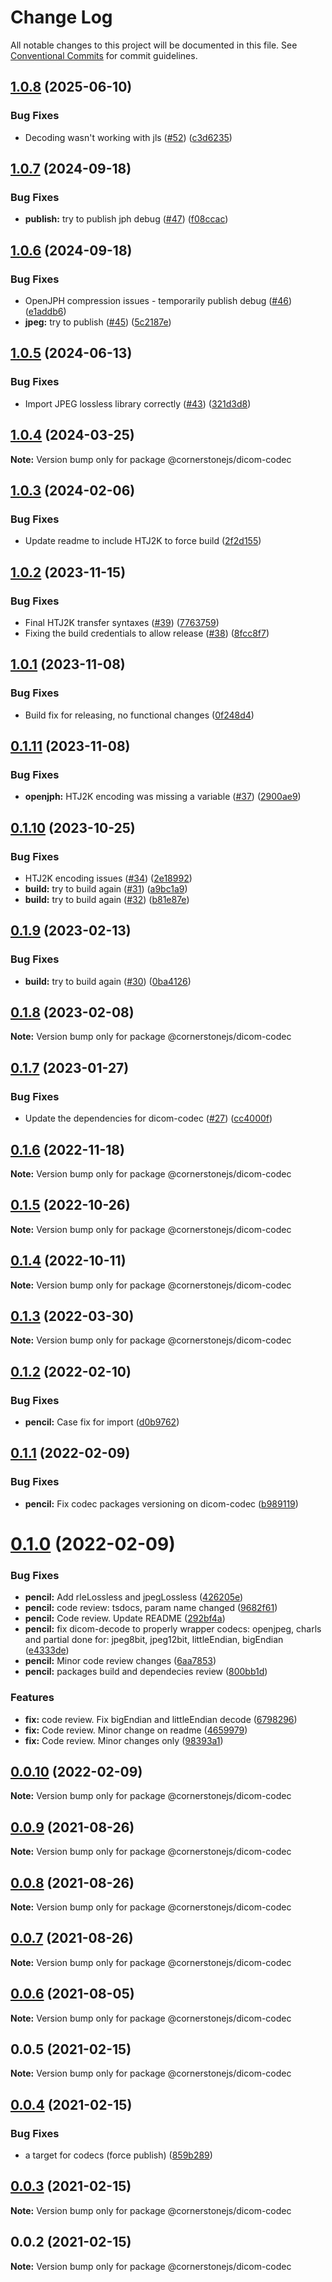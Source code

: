 # Change Log

All notable changes to this project will be documented in this file.
See [Conventional Commits](https://conventionalcommits.org) for commit guidelines.

## [1.0.8](https://github.com/cornerstonejs/codecs/compare/@cornerstonejs/dicom-codec@1.0.7...@cornerstonejs/dicom-codec@1.0.8) (2025-06-10)


### Bug Fixes

* Decoding wasn't working with jls ([#52](https://github.com/cornerstonejs/codecs/issues/52)) ([c3d6235](https://github.com/cornerstonejs/codecs/commit/c3d62358396c28802662e167416efa841a1613e8))





## [1.0.7](https://github.com/cornerstonejs/codecs/compare/@cornerstonejs/dicom-codec@1.0.6...@cornerstonejs/dicom-codec@1.0.7) (2024-09-18)


### Bug Fixes

* **publish:** try to publish jph debug ([#47](https://github.com/cornerstonejs/codecs/issues/47)) ([f08ccac](https://github.com/cornerstonejs/codecs/commit/f08ccac0410edb336ca02029af3adf736ecca0ba))





## [1.0.6](https://github.com/cornerstonejs/codecs/compare/@cornerstonejs/dicom-codec@1.0.5...@cornerstonejs/dicom-codec@1.0.6) (2024-09-18)


### Bug Fixes

* OpenJPH compression issues - temporarily publish debug ([#46](https://github.com/cornerstonejs/codecs/issues/46)) ([e1addb6](https://github.com/cornerstonejs/codecs/commit/e1addb67beecca8cc41e9eebaa5b4aae06a252e1))
* **jpeg:** try to publish ([#45](https://github.com/cornerstonejs/codecs/issues/45)) ([5c2187e](https://github.com/cornerstonejs/codecs/commit/5c2187e62c1b1d30f37ce3aa3126e39732159f92))





## [1.0.5](https://github.com/cornerstonejs/codecs/compare/@cornerstonejs/dicom-codec@1.0.4...@cornerstonejs/dicom-codec@1.0.5) (2024-06-13)


### Bug Fixes

* Import JPEG lossless library correctly ([#43](https://github.com/cornerstonejs/codecs/issues/43)) ([321d3d8](https://github.com/cornerstonejs/codecs/commit/321d3d897c4a261c10732744f0e5da0485afaa62))





## [1.0.4](https://github.com/cornerstonejs/codecs/compare/@cornerstonejs/dicom-codec@1.0.3...@cornerstonejs/dicom-codec@1.0.4) (2024-03-25)

**Note:** Version bump only for package @cornerstonejs/dicom-codec





## [1.0.3](https://github.com/cornerstonejs/codecs/compare/@cornerstonejs/dicom-codec@1.0.2...@cornerstonejs/dicom-codec@1.0.3) (2024-02-06)


### Bug Fixes

* Update readme to include HTJ2K to force build ([2f2d155](https://github.com/cornerstonejs/codecs/commit/2f2d1556fc713345b3cef68414418d98e86ac3ac))





## [1.0.2](https://github.com/cornerstonejs/codecs/compare/@cornerstonejs/dicom-codec@1.0.1...@cornerstonejs/dicom-codec@1.0.2) (2023-11-15)


### Bug Fixes

* Final HTJ2K transfer syntaxes ([#39](https://github.com/cornerstonejs/codecs/issues/39)) ([7763759](https://github.com/cornerstonejs/codecs/commit/7763759a9284e1595fc7af20e1a83f38c17d4fe6))
* Fixing the build credentials to allow release ([#38](https://github.com/cornerstonejs/codecs/issues/38)) ([8fcc8f7](https://github.com/cornerstonejs/codecs/commit/8fcc8f7c8044e4d36c0e1405c0eaa3e159ca0597))





## [1.0.1](https://github.com/cornerstonejs/codecs/compare/@cornerstonejs/dicom-codec@0.1.11...@cornerstonejs/dicom-codec@1.0.1) (2023-11-08)


### Bug Fixes

* Build fix for releasing, no functional changes ([0f248d4](https://github.com/cornerstonejs/codecs/commit/0f248d419ab456c50afaeb95a3abd6cf1468fbb5))





## [0.1.11](https://github.com/cornerstonejs/codecs/compare/@cornerstonejs/dicom-codec@0.1.10...@cornerstonejs/dicom-codec@0.1.11) (2023-11-08)


### Bug Fixes

* **openjph:** HTJ2K encoding was missing a variable ([#37](https://github.com/cornerstonejs/codecs/issues/37)) ([2900ae9](https://github.com/cornerstonejs/codecs/commit/2900ae92b10de00a254ba6323e3b2235320d997f))





## [0.1.10](https://github.com/cornerstonejs/codecs/compare/@cornerstonejs/dicom-codec@0.1.9...@cornerstonejs/dicom-codec@0.1.10) (2023-10-25)


### Bug Fixes

* HTJ2K encoding issues ([#34](https://github.com/cornerstonejs/codecs/issues/34)) ([2e18992](https://github.com/cornerstonejs/codecs/commit/2e18992f8047daac09b78e5881140aa02d36709d))
* **build:** try to build again ([#31](https://github.com/cornerstonejs/codecs/issues/31)) ([a9bc1a9](https://github.com/cornerstonejs/codecs/commit/a9bc1a918da268e88c550a44c626859450cdb7ae))
* **build:** try to build again ([#32](https://github.com/cornerstonejs/codecs/issues/32)) ([b81e87e](https://github.com/cornerstonejs/codecs/commit/b81e87e64c792648ae267c2a090f888896bb5823))





## [0.1.9](https://github.com/cornerstonejs/codecs/compare/@cornerstonejs/dicom-codec@0.1.8...@cornerstonejs/dicom-codec@0.1.9) (2023-02-13)


### Bug Fixes

* **build:** try to build again ([#30](https://github.com/cornerstonejs/codecs/issues/30)) ([0ba4126](https://github.com/cornerstonejs/codecs/commit/0ba41263f3fe98f2028907778f1355173ce31b07))





## [0.1.8](https://github.com/cornerstonejs/codecs/compare/@cornerstonejs/dicom-codec@0.1.7...@cornerstonejs/dicom-codec@0.1.8) (2023-02-08)

**Note:** Version bump only for package @cornerstonejs/dicom-codec





## [0.1.7](https://github.com/cornerstonejs/codecs/compare/@cornerstonejs/dicom-codec@0.1.6...@cornerstonejs/dicom-codec@0.1.7) (2023-01-27)


### Bug Fixes

* Update the dependencies for dicom-codec ([#27](https://github.com/cornerstonejs/codecs/issues/27)) ([cc4000f](https://github.com/cornerstonejs/codecs/commit/cc4000fd6e741a3778e767091d394404985ab43a))





## [0.1.6](https://github.com/cornerstonejs/codecs/compare/@cornerstonejs/dicom-codec@0.1.5...@cornerstonejs/dicom-codec@0.1.6) (2022-11-18)

**Note:** Version bump only for package @cornerstonejs/dicom-codec





## [0.1.5](https://github.com/cornerstonejs/codecs/compare/@cornerstonejs/dicom-codec@0.1.4...@cornerstonejs/dicom-codec@0.1.5) (2022-10-26)

**Note:** Version bump only for package @cornerstonejs/dicom-codec





## [0.1.4](https://github.com/cornerstonejs/codecs/compare/@cornerstonejs/dicom-codec@0.1.3...@cornerstonejs/dicom-codec@0.1.4) (2022-10-11)

**Note:** Version bump only for package @cornerstonejs/dicom-codec





## [0.1.3](https://github.com/cornerstonejs/codecs/compare/@cornerstonejs/dicom-codec@0.1.2...@cornerstonejs/dicom-codec@0.1.3) (2022-03-30)

**Note:** Version bump only for package @cornerstonejs/dicom-codec





## [0.1.2](https://github.com/cornerstonejs/codecs/compare/@cornerstonejs/dicom-codec@0.1.1...@cornerstonejs/dicom-codec@0.1.2) (2022-02-10)


### Bug Fixes

* **pencil:** Case fix for import ([d0b9762](https://github.com/cornerstonejs/codecs/commit/d0b9762796105c92cc874f893e05952836747aad))





## [0.1.1](https://github.com/cornerstonejs/codecs/compare/@cornerstonejs/dicom-codec@0.1.0...@cornerstonejs/dicom-codec@0.1.1) (2022-02-09)


### Bug Fixes

* **pencil:** Fix codec packages versioning on dicom-codec ([b989119](https://github.com/cornerstonejs/codecs/commit/b9891193a70505fc4856a4ef71d99c01f692e056))





# [0.1.0](https://github.com/cornerstonejs/codecs/compare/@cornerstonejs/dicom-codec@0.0.10...@cornerstonejs/dicom-codec@0.1.0) (2022-02-09)


### Bug Fixes

* **pencil:** Add rleLossless and jpegLossless ([426205e](https://github.com/cornerstonejs/codecs/commit/426205e7b4eaf41b5e2b4c5ed746b19f773cc6b5))
* **pencil:** code review: tsdocs, param name changed ([9682f61](https://github.com/cornerstonejs/codecs/commit/9682f6114b71d29a212ae243151f8bf89855ef00))
* **pencil:** Code review. Update README ([292bf4a](https://github.com/cornerstonejs/codecs/commit/292bf4a86232e84ac94501c71d03517e65188599))
* **pencil:** fix dicom-decode to properly wrapper codecs: openjpeg, charls and partial done for: jpeg8bit, jpeg12bit, littleEndian, bigEndian ([e4333de](https://github.com/cornerstonejs/codecs/commit/e4333ded24ed984a7541e2a00209425cd9e1bc93))
* **pencil:** Minor code review changes ([6aa7853](https://github.com/cornerstonejs/codecs/commit/6aa7853e72484deb0055abd567ed48c710179198))
* **pencil:** packages build and dependecies review ([800bb1d](https://github.com/cornerstonejs/codecs/commit/800bb1d56f61c5968416a7b20aa1799b1429a9df))


### Features

* **fix:** code review. Fix bigEndian and littleEndian decode ([6798296](https://github.com/cornerstonejs/codecs/commit/6798296d25ffd73f75f7d31088c6199ee8c596c3))
* **fix:** Code review. Minor change on readme ([4659979](https://github.com/cornerstonejs/codecs/commit/46599790e26a678b098b4cdec1ba0e6b572926aa))
* **fix:** Code review. Minor changes only ([98393a1](https://github.com/cornerstonejs/codecs/commit/98393a1e505d652df25b868564ff28111c2bae6a))





## [0.0.10](https://github.com/cornerstonejs/codecs/compare/@cornerstonejs/dicom-codec@0.0.9...@cornerstonejs/dicom-codec@0.0.10) (2022-02-09)

**Note:** Version bump only for package @cornerstonejs/dicom-codec





## [0.0.9](https://github.com/cornerstonejs/codecs/compare/@cornerstonejs/dicom-codec@0.0.8...@cornerstonejs/dicom-codec@0.0.9) (2021-08-26)

**Note:** Version bump only for package @cornerstonejs/dicom-codec





## [0.0.8](https://github.com/cornerstonejs/codecs/compare/@cornerstonejs/dicom-codec@0.0.7...@cornerstonejs/dicom-codec@0.0.8) (2021-08-26)

**Note:** Version bump only for package @cornerstonejs/dicom-codec





## [0.0.7](https://github.com/cornerstonejs/codecs/compare/@cornerstonejs/dicom-codec@0.0.6...@cornerstonejs/dicom-codec@0.0.7) (2021-08-26)

**Note:** Version bump only for package @cornerstonejs/dicom-codec





## [0.0.6](https://github.com/cornerstonejs/codecs/compare/@cornerstonejs/dicom-codec@0.0.5...@cornerstonejs/dicom-codec@0.0.6) (2021-08-05)

**Note:** Version bump only for package @cornerstonejs/dicom-codec





## 0.0.5 (2021-02-15)

**Note:** Version bump only for package @cornerstonejs/dicom-codec





## [0.0.4](https://github.com/PrecisionMetrics/codecs/compare/@cornerstonejs/dicom-codec@0.0.3...@cornerstonejs/dicom-codec@0.0.4) (2021-02-15)


### Bug Fixes

* a target for codecs (force publish) ([859b289](https://github.com/PrecisionMetrics/codecs/commit/859b2896340c3dfb85b96709e3e99a68162aa1e6))





## [0.0.3](https://github.com/PrecisionMetrics/codecs/compare/@cornerstonejs/dicom-codec@0.0.2...@cornerstonejs/dicom-codec@0.0.3) (2021-02-15)

**Note:** Version bump only for package @cornerstonejs/dicom-codec





## 0.0.2 (2021-02-15)

**Note:** Version bump only for package @cornerstonejs/dicom-codec
